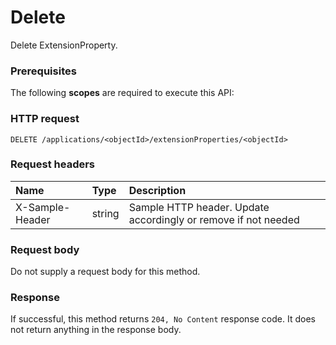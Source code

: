 # Delete

Delete ExtensionProperty.
### Prerequisites
The following **scopes** are required to execute this API: 
### HTTP request
<!-- { "blockType": "ignored" } -->
```http
DELETE /applications/<objectId>/extensionProperties/<objectId>

```
### Request headers
| Name       | Type | Description|
|:---------------|:--------|:----------|
| X-Sample-Header  | string  | Sample HTTP header. Update accordingly or remove if not needed|

### Request body
Do not supply a request body for this method.


### Response
If successful, this method returns `204, No Content` response code. It does not return anything in the response body.


<!-- uuid: b82dd21c-d414-411b-8c72-4427e09ab19a
2015-10-16 10:07:53 UTC -->
<!-- {
  "type": "#page.annotation",
  "description": "Delete",
  "keywords": "",
  "section": "documentation",
  "tocPath": ""
}-->